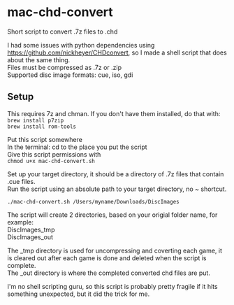 # mac-chd-convert
Short script to convert .7z files to .chd  
  
I had some issues with python dependencies using https://github.com/nickheyer/CHDconvert, so I made a shell script that does about the same thing.  
Files must be compressed as .7z or .zip  
Supported disc image formats: cue, iso, gdi  
  
## Setup
This requires 7z and chman. If you don't have them installed, do that with:  
`brew install p7zip`  
`brew install rom-tools`  
  
Put this script somewhere  
In the terminal:
cd to the place you put the script  
Give this script permissions with   
`chmod u+x mac-chd-convert.sh`  

Set up your target directory, it should be a directory of .7z files that contain .cue files.  
Run the script using an absolute path to your target directory, no ~ shortcut.  
  
`./mac-chd-convert.sh /Users/myname/Downloads/DiscImages`  
  
The script will create 2 directories, based on your origial folder name, for example:  
DiscImages_tmp  
DiscImages_out  
  
The _tmp directory is used for uncompressing and coverting each game, it is cleared out after each game is done and deleted when the script is complete.  
The _out directory is where the completed converted chd files are put.  
  
I'm no shell scripting guru, so this script is probably pretty fragile if it hits something unexpected, but it did the trick for me.  
